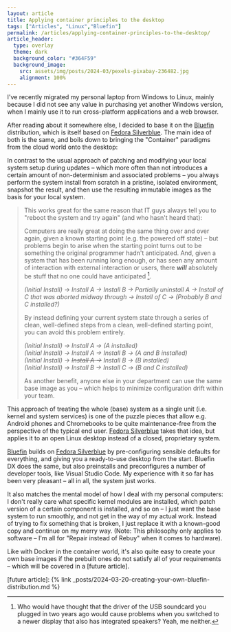 ```yaml
---
layout: article
title: Applying container principles to the desktop
tags: ["Articles", "Linux","Bluefin"]
permalink: /articles/applying-container-principles-to-the-desktop/
article_header:
  type: overlay
  theme: dark
  background_color: "#364F59"
  background_image:
    src: assets/img/posts/2024-03/pexels-pixabay-236482.jpg
    alignment: 100%
---
```


I've recently migrated my personal laptop from Windows to Linux, mainly because I did not see any value
in purchasing yet another Windows version, when I mainly use it to run cross-platform applications
and a web browser.

After reading about it somewhere else, I decided to base it on the [Bluefin] distribution, which is itself based on [Fedora Silverblue].
The main idea of both is the same, and boils down to bringing the "Container" paradigms from the cloud world onto the desktop:

[Bluefin]: https://projectbluefin.io/
[Fedora Silverblue]: https://fedoraproject.org/atomic-desktops/silverblue/

In contrast to the usual approach of patching and modifying your local system setup during updates &ndash;
which more often than not introduces a certain amount of non-determinism and associated problems &ndash;
you always perform the system install from scratch in a pristine, isolated environment, snapshot the result,
and then use the resulting immutable images as the basis for your local system.

> This works great for the same reason that IT guys always tell you to "reboot the system and try again" (and who hasn't heard that):
>
> Computers are really great at doing the same thing over and over again, given a known starting point (e.g. the powered off state)
> &ndash; but problems begin to arise when the starting point turns out to be something the original programmer hadn't anticipated.
> And, given a system that has been running long enough, or has seen any amount of interaction with external interaction or users,
> there **_will_** absolutely be stuff that no one could have anticipated [^1].
>
> _(Initial Install) &rarr; Install A &rarr; Install B &rarr; Partially uninstall A &rarr; Install of C that was aborted midway through &rarr; Install of C &rarr; (Probably B and C installed?)_
>
> By instead defining your current system state through a series of clean, well-defined steps
> from a clean, well-defined starting point, you can avoid this problem entirely.
>
> _(Initial Install) &rarr; Install A &rarr; (A installed)_
> <br>
> _(Initial Install) &rarr; Install A &rarr; Install B &rarr; (A and B installed)_
> <br>
> _(Initial Install) &rarr; ~~Install A &rarr;~~ Install B &rarr; (B installed)_
> <br>
> _(Initial Install) &rarr; Install B &rarr; Install C &rarr; (B and C installed)_
>
> As another benefit, anyone else in your department can use the same base image as you &ndash; which helps to minimize configuration drift within your team.

This approach of treating the whole (base) system as a single unit (i.e. kernel and system services)
is one of the puzzle pieces that allow e.g. Android phones and Chromebooks to be quite maintenance-free
from the perspective of the typical end user.
[Fedora Silverblue] takes that idea, but applies it to an open Linux desktop instead of a closed, proprietary system.

[Bluefin] builds on [Fedora Silverblue] by pre-configuring sensible defaults for everything, and giving you a ready-to-use desktop from the start.
Bluefin DX does the same, but also preinstalls and preconfigures a number of developer tools, like Visual Studio Code.
My experience with it so far has been very pleasant &ndash; all in all, the system just works.

It also matches the mental model of how I deal with my personal computers:
I don't really care what specific kernel modules are installed, which patch version of a certain component is installed, and so on
&ndash; I just want the base system to run smoothly, and not get in the way of my actual work.
Instead of trying to fix something that is broken, I just replace it with a known-good copy and continue on my merry way.
(Note: This philosophy only applies to software &ndash; I'm all for "Repair instead of Rebuy" when it comes to hardware).

Like with Docker in the container world, it's also quite easy to create your own base images
if the prebuilt ones do not satisfy all of your requirements
&ndash; which will be covered in a [future article].

[^1]: Who would have thought that the driver of the USB soundcard you plugged in two years ago would cause problems
      when you switched to a newer display that also has integrated speakers? Yeah, me neither.

[future article]: {% link _posts/2024-03-20-creating-your-own-bluefin-distribution.md %}
